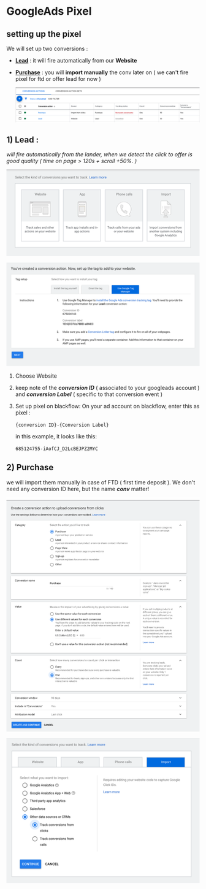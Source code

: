# GoogleAds Pixel

## setting up the pixel

We will set up two conversions :

* [**Lead**](google_pixel-copy.md#Lead) : it will fire automatically from our **Website**
* [**Purchase**](google_pixel-copy.md#Purchase) : you will **import manually** the conv later on \( we can't fire pixel for ftd or offer lead for now \)

  ![Screen Shot 2020-01-23 at 4.06.15 PM.png](https://raw.githubusercontent.com/blackhatflow/storage/master/2020/01/23-16-09-21-Screen%20Shot%202020-01-23%20at%204.06.15%20PM.png)

## 1\) **Lead** :

_will fire automatically from the lander, when we detect the click to offer is good quality \( time on page &gt; 120s + scroll +50%. \)_

![Screen Shot 2020-01-23 at 4.04.27 PM.png](https://raw.githubusercontent.com/blackhatflow/storage/master/2020/01/23-16-07-24-Screen%20Shot%202020-01-23%20at%204.04.27%20PM.png)

![Screen Shot 2020-01-23 at 4.00.08 PM.png](https://raw.githubusercontent.com/blackhatflow/storage/master/2020/01/23-16-08-12-Screen%20Shot%202020-01-23%20at%204.00.08%20PM.png)

1. Choose Website
2. keep note of the _**conversion ID**_ \( associated to your googleads account \) and _**conversion Label**_ \( specific to that conversion event \)
3. Set up pixel on blackflow: On your ad account on blackflow, enter this as pixel :

   `{conversion ID}-{Conversion Label}`

   in this example, it looks like this:

   `685124755-iAofCJ_D2LcBEJPZ2MYC`

## 2\) **Purchase**

we will import them manually in case of FTD \( first time deposit \). We don't need any conversion ID here, but the name _**conv**_ matter!

![Screen Shot 2020-01-23 at 4.05.27 PM.png](https://raw.githubusercontent.com/blackhatflow/storage/master/2020/01/23-16-07-17-Screen%20Shot%202020-01-23%20at%204.05.27%20PM.png)

![Screen Shot 2020-01-23 at 4.04.39 PM.png](https://raw.githubusercontent.com/blackhatflow/storage/master/2020/01/23-16-08-04-Screen%20Shot%202020-01-23%20at%204.04.39%20PM.png)

